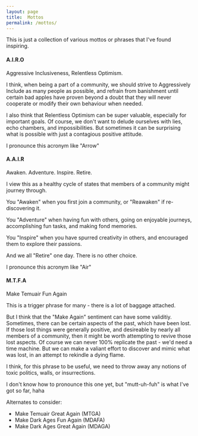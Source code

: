 ```yaml
---
layout: page
title:  Mottos
permalink: /mottos/
---
```


This is just a collection of various mottos or phrases that I've found inspiring.

#### A.I.R.O

Aggressive Inclusiveness, Relentless Optimism.

I think, when being a part of a community, we should strive to Aggressively Include as many people as possible, and refrain from banishment until certain bad apples have proven beyond a doubt that they will never cooperate or modify their own behaviour when needed.

I also think that Relentless Optimism can be super valuable, especially for important goals. Of course, we don't want to delude ourselves with lies, echo chambers, and impossibilities. But sometimes it can be surprising what is possible with just a contagious positive attitude.

I pronounce this acronym like "Arrow"


#### A.A.I.R

Awaken. Adventure. Inspire. Retire.

I view this as a healthy cycle of states that members of a community might journey through.

You "Awaken" when you first join a community, or "Reawaken" if re-discovering it.

You "Adventure" when having fun with others, going on enjoyable journeys, accomplishing fun tasks, and making fond memories.

You "Inspire" when you have spurred creativity in others, and encouraged them to explore their passions.

And we all "Retire" one day. There is no other choice.

I pronounce this acronym like "Air"


#### M.T.F.A

Make Temuair Fun Again

This is a trigger phrase for many - there is a lot of baggage attached.

But I think that the "Make <thing> <better> Again" sentiment can have some validitiy. Sometimes, there can be certain aspects of the past, which have been lost. If those lost things were generally positive, and desireable by nearly all members of a community, then it might be worth attempting to revive those lost aspects. Of course we can never 100% replicate the past - we'd need a time machine. But we can make a valiant effort to discover and mimic what was lost, in an attempt to rekindle a dying flame.

I think, for this phrase to be useful, we need to throw away any notions of toxic politics, walls, or insurrections.

I don't know how to pronounce this one yet, but "mutt-uh-fuh" is what I've got so far, haha

Alternates to consider:
- Make Temuair Great Again (MTGA)
- Make Dark Ages Fun Again (MDAFA)
- Make Dark Ages Great Again (MDAGA)
